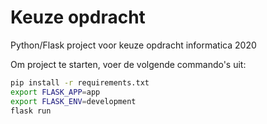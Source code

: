 # Keuze opdracht
Python/Flask project voor keuze opdracht informatica 2020

Om project te starten, voer de volgende commando's uit:
```bash
pip install -r requirements.txt
export FLASK_APP=app
export FLASK_ENV=development
flask run
```